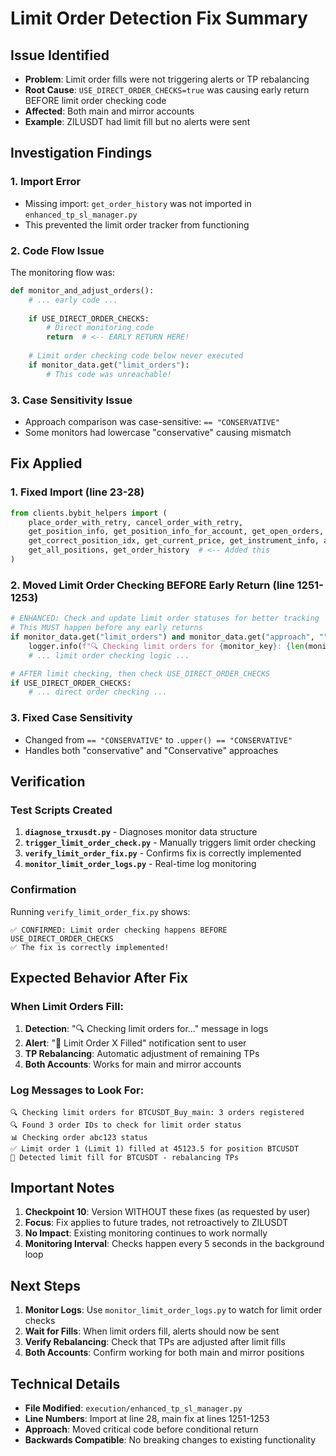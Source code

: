# Limit Order Detection Fix Summary

## Issue Identified
- **Problem**: Limit order fills were not triggering alerts or TP rebalancing
- **Root Cause**: `USE_DIRECT_ORDER_CHECKS=true` was causing early return BEFORE limit order checking code
- **Affected**: Both main and mirror accounts
- **Example**: ZILUSDT had limit fill but no alerts were sent

## Investigation Findings

### 1. Import Error
- Missing import: `get_order_history` was not imported in `enhanced_tp_sl_manager.py`
- This prevented the limit order tracker from functioning

### 2. Code Flow Issue
The monitoring flow was:
```python
def monitor_and_adjust_orders():
    # ... early code ...
    
    if USE_DIRECT_ORDER_CHECKS:
        # Direct monitoring code
        return  # <-- EARLY RETURN HERE!
    
    # Limit order checking code below never executed
    if monitor_data.get("limit_orders"):
        # This code was unreachable!
```

### 3. Case Sensitivity Issue
- Approach comparison was case-sensitive: `== "CONSERVATIVE"`
- Some monitors had lowercase "conservative" causing mismatch

## Fix Applied

### 1. Fixed Import (line 23-28)
```python
from clients.bybit_helpers import (
    place_order_with_retry, cancel_order_with_retry,
    get_position_info, get_position_info_for_account, get_open_orders, amend_order_with_retry,
    get_correct_position_idx, get_current_price, get_instrument_info, api_call_with_retry,
    get_all_positions, get_order_history  # <-- Added this
)
```

### 2. Moved Limit Order Checking BEFORE Early Return (line 1251-1253)
```python
# ENHANCED: Check and update limit order statuses for better tracking
# This MUST happen before any early returns
if monitor_data.get("limit_orders") and monitor_data.get("approach", "").upper() == "CONSERVATIVE":
    logger.info(f"🔍 Checking limit orders for {monitor_key}: {len(monitor_data.get('limit_orders', []))} orders registered")
    # ... limit order checking logic ...

# AFTER limit checking, then check USE_DIRECT_ORDER_CHECKS
if USE_DIRECT_ORDER_CHECKS:
    # ... direct order checking ...
```

### 3. Fixed Case Sensitivity
- Changed from `== "CONSERVATIVE"` to `.upper() == "CONSERVATIVE"`
- Handles both "conservative" and "Conservative" approaches

## Verification

### Test Scripts Created
1. **`diagnose_trxusdt.py`** - Diagnoses monitor data structure
2. **`trigger_limit_order_check.py`** - Manually triggers limit order checking
3. **`verify_limit_order_fix.py`** - Confirms fix is correctly implemented
4. **`monitor_limit_order_logs.py`** - Real-time log monitoring

### Confirmation
Running `verify_limit_order_fix.py` shows:
```
✅ CONFIRMED: Limit order checking happens BEFORE USE_DIRECT_ORDER_CHECKS
✅ The fix is correctly implemented!
```

## Expected Behavior After Fix

### When Limit Orders Fill:
1. **Detection**: "🔍 Checking limit orders for..." message in logs
2. **Alert**: "🎯 Limit Order X Filled" notification sent to user
3. **TP Rebalancing**: Automatic adjustment of remaining TPs
4. **Both Accounts**: Works for main and mirror accounts

### Log Messages to Look For:
```
🔍 Checking limit orders for BTCUSDT_Buy_main: 3 orders registered
🔍 Found 3 order IDs to check for limit order status
📊 Checking order abc123 status
✅ Limit order 1 (Limit 1) filled at 45123.5 for position BTCUSDT
🎯 Detected limit fill for BTCUSDT - rebalancing TPs
```

## Important Notes

1. **Checkpoint 10**: Version WITHOUT these fixes (as requested by user)
2. **Focus**: Fix applies to future trades, not retroactively to ZILUSDT
3. **No Impact**: Existing monitoring continues to work normally
4. **Monitoring Interval**: Checks happen every 5 seconds in the background loop

## Next Steps

1. **Monitor Logs**: Use `monitor_limit_order_logs.py` to watch for limit order checks
2. **Wait for Fills**: When limit orders fill, alerts should now be sent
3. **Verify Rebalancing**: Check that TPs are adjusted after limit fills
4. **Both Accounts**: Confirm working for both main and mirror positions

## Technical Details

- **File Modified**: `execution/enhanced_tp_sl_manager.py`
- **Line Numbers**: Import at line 28, main fix at lines 1251-1253
- **Approach**: Moved critical code before conditional return
- **Backwards Compatible**: No breaking changes to existing functionality